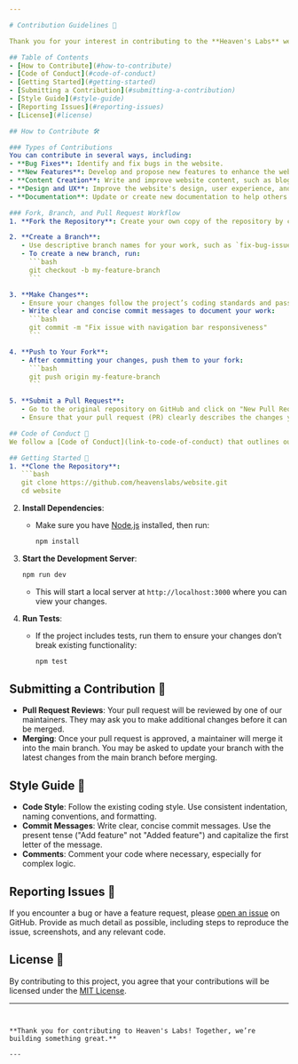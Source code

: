 ```yaml
---

# Contribution Guidelines 🤝

Thank you for your interest in contributing to the **Heaven's Labs** website! We’re excited to have you help us improve our platform and further our mission. Before you start contributing, please take a moment to review these guidelines.

## Table of Contents
- [How to Contribute](#how-to-contribute)
- [Code of Conduct](#code-of-conduct)
- [Getting Started](#getting-started)
- [Submitting a Contribution](#submitting-a-contribution)
- [Style Guide](#style-guide)
- [Reporting Issues](#reporting-issues)
- [License](#license)

## How to Contribute 🛠️

### Types of Contributions
You can contribute in several ways, including:
- **Bug Fixes**: Identify and fix bugs in the website.
- **New Features**: Develop and propose new features to enhance the website's functionality.
- **Content Creation**: Write and improve website content, such as blog posts or project descriptions.
- **Design and UX**: Improve the website's design, user experience, and accessibility.
- **Documentation**: Update or create new documentation to help others understand and contribute to the project.

### Fork, Branch, and Pull Request Workflow
1. **Fork the Repository**: Create your own copy of the repository by clicking the "Fork" button at the top right of the project page.

2. **Create a Branch**: 
   - Use descriptive branch names for your work, such as `fix-bug-issue123` or `add-new-feature`.
   - To create a new branch, run:
     ```bash
     git checkout -b my-feature-branch
     ```

3. **Make Changes**: 
   - Ensure your changes follow the project’s coding standards and pass all tests.
   - Write clear and concise commit messages to document your work:
     ```bash
     git commit -m "Fix issue with navigation bar responsiveness"
     ```

4. **Push to Your Fork**:
   - After committing your changes, push them to your fork:
     ```bash
     git push origin my-feature-branch
     ```

5. **Submit a Pull Request**:
   - Go to the original repository on GitHub and click on "New Pull Request."
   - Ensure that your pull request (PR) clearly describes the changes you’ve made and references any related issues.

## Code of Conduct 📜
We follow a [Code of Conduct](link-to-code-of-conduct) that outlines our expectations for participants in our community. Please read it before contributing to ensure a welcoming and positive environment for everyone.

## Getting Started 🚀
1. **Clone the Repository**: 
   ```bash
   git clone https://github.com/heavenslabs/website.git
   cd website
   ```

2. **Install Dependencies**: 
   - Make sure you have [Node.js](https://nodejs.org/) installed, then run:
     ```bash
     npm install
     ```

3. **Start the Development Server**:
   ```bash
   npm run dev
   ```
   - This will start a local server at `http://localhost:3000` where you can view your changes.

4. **Run Tests**:
   - If the project includes tests, run them to ensure your changes don’t break existing functionality:
     ```bash
     npm test
     ```

## Submitting a Contribution 📝
- **Pull Request Reviews**: Your pull request will be reviewed by one of our maintainers. They may ask you to make additional changes before it can be merged.
- **Merging**: Once your pull request is approved, a maintainer will merge it into the main branch. You may be asked to update your branch with the latest changes from the main branch before merging.

## Style Guide 🎨
- **Code Style**: Follow the existing coding style. Use consistent indentation, naming conventions, and formatting.
- **Commit Messages**: Write clear, concise commit messages. Use the present tense ("Add feature" not "Added feature") and capitalize the first letter of the message.
- **Comments**: Comment your code where necessary, especially for complex logic.

## Reporting Issues 🐛
If you encounter a bug or have a feature request, please [open an issue](link-to-issues) on GitHub. Provide as much detail as possible, including steps to reproduce the issue, screenshots, and any relevant code.

## License 📄
By contributing to this project, you agree that your contributions will be licensed under the [MIT License](LICENSE).

---
```


**Thank you for contributing to Heaven's Labs! Together, we’re building something great.**

---

